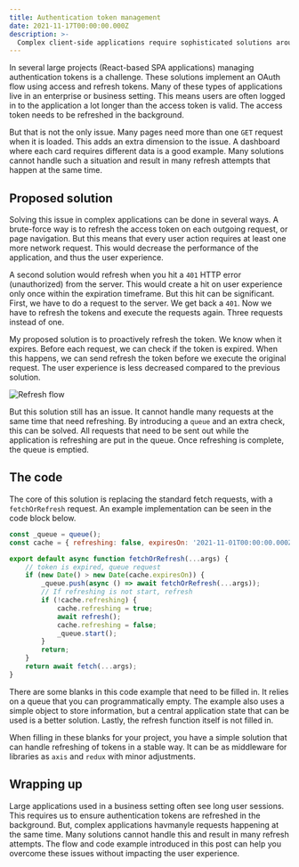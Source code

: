 ```yaml
---
title: Authentication token management
date: 2021-11-17T00:00:00.000Z
description: >-
  Complex client-side applications require sophisticated solutions around authentication management and background refreshing.
---
```


In several large projects (React-based SPA applications) managing authentication tokens is a challenge. These solutions implement an OAuth flow using access and refresh tokens. Many of these types of applications live in an enterprise or business setting. This means users are often logged in to the application a lot longer than the access token is valid. The access token needs to be refreshed in the background.

But that is not the only issue. Many pages need more than one `GET` request when it is loaded. This adds an extra dimension to the issue. A dashboard where each card requires different data is a good example. Many solutions cannot handle such a situation and result in many refresh attempts that happen at the same time.

## Proposed solution

Solving this issue in complex applications can be done in several ways. A brute-force way is to refresh the access token on each outgoing request, or page navigation. But this means that every user action requires at least one more network request. This would decrease the performance of the application, and thus the user experience.

A second solution would refresh when you hit a `401` HTTP error (unauthorized) from the server. This would create a hit on user experience only once within the expiration timeframe. But this hit can be significant. First, we have to do a request to the server. We get back a `401`. Now we have to refresh the tokens and execute the requests again. Three requests instead of one.

My proposed solution is to proactively refresh the token. We know when it expires. Before each request, we can check if the token is expired. When this happens, we can send refresh the token before we execute the original request. The user experience is less decreased compared to the previous solution.

![Refresh flow](/img/client-refresh.png)

But this solution still has an issue. It cannot handle many requests at the same time that need refreshing. By introducing a `queue` and an extra check, this can be solved. All requests that need to be sent out while the application is refreshing are put in the queue. Once refreshing is complete, the queue is emptied.

## The code

The core of this solution is replacing the standard fetch requests, with a `fetchOrRefresh` request. An example implementation can be seen in the code block below.

```js
const _queue = queue();
const cache = { refreshing: false, expiresOn: '2021-11-01T00:00:00.000Z' };

export default async function fetchOrRefresh(...args) {
	// token is expired, queue request
	if (new Date() > new Date(cache.expiresOn)) {
		_queue.push(async () => await fetchOrRefresh(...args));
		// If refreshing is not start, refresh
		if (!cache.refreshing) {
			cache.refreshing = true;
			await refresh();
			cache.refreshing = false;
			_queue.start();
		}
		return;
	}
	return await fetch(...args);
}
```

There are some blanks in this code example that need to be filled in. It relies on a queue that you can programmatically empty. The example also uses a simple object to store information, but a central application state that can be used is a better solution. Lastly, the refresh function itself is not filled in.

When filling in these blanks for your project, you have a simple solution that can handle refreshing of tokens in a stable way. It can be as middleware for libraries as `axis` and `redux` with minor adjustments.

## Wrapping up

Large applications used in a business setting often see long user sessions. This requires us to ensure authentication tokens are refreshed in the background. But, complex applications havmanyle requests happening at the same time. Many solutions cannot handle this and result in many refresh attempts. The flow and code example introduced in this post can help you overcome these issues without impacting the user experience.
